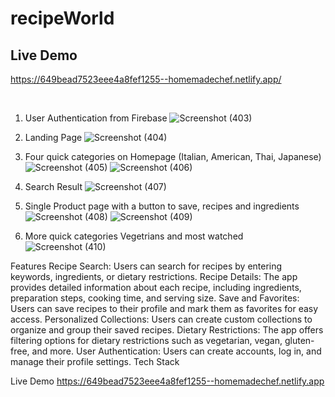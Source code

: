 # recipeWorld
## Live Demo
https://649bead7523eee4a8fef1255--homemadechef.netlify.app/

<br>

1. User Authentication from Firebase
![Screenshot (403)](https://github.com/ishwersharma13/recipeWorld/assets/103954615/5e33509c-bdad-4518-9f71-de2b8ba80096)


2. Landing Page
![Screenshot (404)](https://github.com/ishwersharma13/recipeWorld/assets/103954615/aab314f0-00ad-46b9-ac4b-45a96185f201)


3. Four quick categories on Homepage (Italian, American, Thai, Japanese)
![Screenshot (405)](https://github.com/ishwersharma13/recipeWorld/assets/103954615/51037282-017c-4a3f-9866-0d59fb6a4bcd)
![Screenshot (406)](https://github.com/ishwersharma13/recipeWorld/assets/103954615/39859122-a512-4a17-aedd-585c7b7fd949)


4. Search Result
![Screenshot (407)](https://github.com/ishwersharma13/recipeWorld/assets/103954615/3841d5ea-fd10-41f9-8de1-688b18598a7a)


5. Single Product page with a button to save, recipes and ingredients
![Screenshot (408)](https://github.com/ishwersharma13/recipeWorld/assets/103954615/7dbfb8aa-a5f4-401e-aace-6109676817e1)
![Screenshot (409)](https://github.com/ishwersharma13/recipeWorld/assets/103954615/f85ffd6b-e83d-4f5e-808d-9e14f567fd03)


6. More quick categories Vegetrians and most watched   
![Screenshot (410)](https://github.com/ishwersharma13/recipeWorld/assets/103954615/3444709a-ca0a-4501-be3f-69e929081d49)

Features
Recipe Search: Users can search for recipes by entering keywords, ingredients, or dietary restrictions.
Recipe Details: The app provides detailed information about each recipe, including ingredients, preparation steps, cooking time, and serving size.
Save and Favorites: Users can save recipes to their profile and mark them as favorites for easy access.
Personalized Collections: Users can create custom collections to organize and group their saved recipes.
Dietary Restrictions: The app offers filtering options for dietary restrictions such as vegetarian, vegan, gluten-free, and more.
User Authentication: Users can create accounts, log in, and manage their profile settings.
Tech Stack


Live Demo 
https://649bead7523eee4a8fef1255--homemadechef.netlify.app



